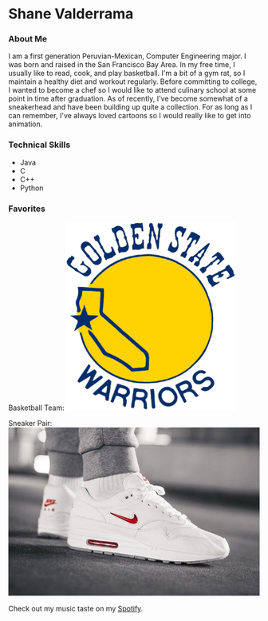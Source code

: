 # Shane Valderrama

### About Me
I am a first generation Peruvian-Mexican, Computer Engineering major. I was born and raised in the San Francisco Bay Area. In my free time, I usually like to read, cook, and play basketball. I'm a bit of a gym rat, so I maintain a healthy diet and workout regularly. Before committing to college, I wanted to become a chef so I would like to attend culinary school at some point in time after graduation. As of recently, I've become somewhat of a sneakerhead and have been building up quite a collection. For as long as I can remember, I've always loved cartoons so I would really like to get into animation.  

### Technical Skills
* Java
* C
* C++
* Python

### Favorites

Basketball Team:
![GSW](GSW.png)

Sneaker Pair:
![Air Max](RubyRed.jpg)

Check out my music taste on my [Spotify](https://open.spotify.com/collection/tracks).
